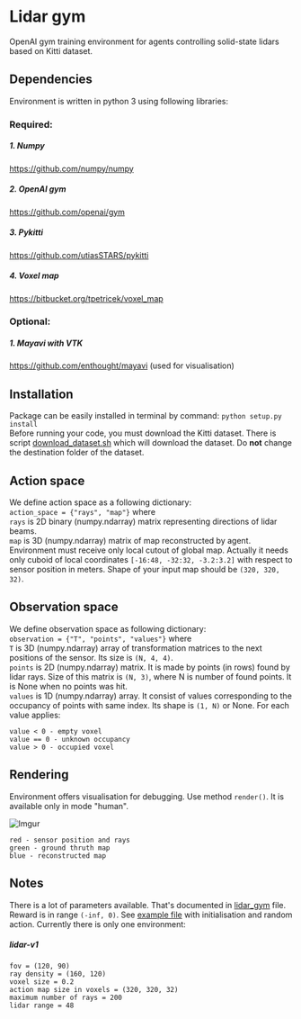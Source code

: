 # Lidar gym
OpenAI gym training environment for agents controlling solid-state lidars based on Kitti dataset.
## Dependencies
Environment is written in python 3 using following libraries:
### Required:

##### 1. Numpy
https://github.com/numpy/numpy
##### 2. OpenAI gym
https://github.com/openai/gym
##### 3. Pykitti
https://github.com/utiasSTARS/pykitti
##### 4. Voxel map
https://bitbucket.org/tpetricek/voxel_map

### Optional:
##### 1. Mayavi with VTK
https://github.com/enthought/mayavi (used for visualisation)

## Installation 
Package can be easily installed in terminal by command:
`python setup.py install`<br />
Before running your code, you must download the Kitti dataset.
There is script [download_dataset.sh](download_dataset.sh) which will download the dataset. 
Do **not** change the destination folder of the dataset.

## Action space
We define action space as a following dictionary:<br />
`action_space = {"rays", "map"}`
where <br />`rays` is 2D binary (numpy.ndarray) matrix representing directions of lidar beams. <br />
`map` is 3D (numpy.ndarray) matrix of map reconstructed by agent.
Environment must receive only local cutout of global map. 
Actually it needs only cuboid of local coordinates `[-16:48, -32:32, -3.2:3.2]` with respect to sensor position in meters.
Shape of your input map should be `(320, 320, 32)`. 

## Observation space
We define observation space as following dictionary:<br />
`observation = {"T", "points", "values"}`
where <br />
`T` is 3D (numpy.ndarray) array of transformation matrices to the next positions of the sensor.
Its size is `(N, 4, 4)`.<br />
`points` is 2D (numpy.ndarray) matrix. It is made by points (in rows) found by lidar rays.
Size of this matrix is `(N, 3)`, where N is number of found points. It is None when no points was hit.<br />
`values` is 1D (numpy.ndarray) array. It consist of values corresponding to the
occupancy of points with same index. Its shape is `(1, N)` or None. For each value applies:
```
value < 0 - empty voxel
value == 0 - unknown occupancy
value > 0 - occupied voxel
```

## Rendering
Environment offers visualisation for debugging. Use method `render()`. It is available 
only in mode "human".

![Imgur](https://i.imgur.com/5B3L3Ck.png)

```
red - sensor position and rays
green - ground thruth map
blue - reconstructed map
```

## Notes
There is a lot of parameters available. That's documented in [lidar_gym](lidar_gym/envs/lidar_gym.py) file.
Reward is in range `(-inf, 0)`. See [example file](example.py) with initialisation and random action. Currently there
is only one environment:
##### lidar-v1
```
fov = (120, 90)
ray density = (160, 120)
voxel size = 0.2
action map size in voxels = (320, 320, 32)
maximum number of rays = 200
lidar range = 48
```